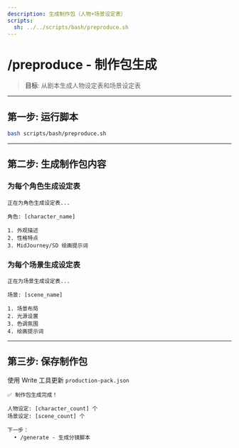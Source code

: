 ```yaml
---
description: 生成制作包（人物+场景设定表）
scripts:
  sh: ../../scripts/bash/preproduce.sh
---
```


# /preproduce - 制作包生成

> **目标**: 从剧本生成人物设定表和场景设定表

---

## 第一步: 运行脚本

```bash
bash scripts/bash/preproduce.sh
```

---

## 第二步: 生成制作包内容

### 为每个角色生成设定表

```
正在为角色生成设定表...

角色: [character_name]

1. 外观描述
2. 性格特点
3. MidJourney/SD 绘画提示词
```

### 为每个场景生成设定表

```
正在为场景生成设定表...

场景: [scene_name]

1. 场景布局
2. 光源设置
3. 色调氛围
4. 绘画提示词
```

---

## 第三步: 保存制作包

使用 Write 工具更新 `production-pack.json`

```
✅ 制作包生成完成！

人物设定: [character_count] 个
场景设定: [scene_count] 个

下一步：
  • /generate - 生成分镜脚本
```

